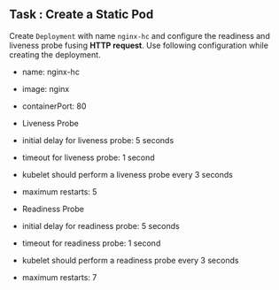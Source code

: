 

## Task : Create a Static Pod

Create `Deployment` with name `nginx-hc` and configure the readiness and liveness probe fusing **HTTP request**. Use following configuration while creating the deployment.

* name: nginx-hc
* image: nginx
* containerPort: 80

* Liveness Probe
 * initial delay for liveness probe: 5 seconds
 * timeout for liveness probe: 1 second
 * kubelet should perform a liveness probe every 3 seconds
 * maximum restarts: 5

* Readiness Probe
 * initial delay for readiness probe: 5 seconds
 * timeout for readiness probe: 1 second
 * kubelet should perform a readiness probe every 3 seconds
 * maximum restarts: 7
